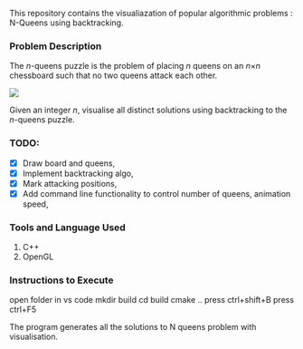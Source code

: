 
This repository contains the visualiazation of popular algorithmic problems : N-Queens using backtracking.

### Problem Description
The  _n_-queens puzzle is the problem of placing  _n_  queens on an  _n_×_n_  chessboard such that no two queens attack each other.

![](https://assets.leetcode.com/uploads/2018/10/12/8-queens.png)

Given an integer  _n_, visualise all distinct solutions using backtracking  to the  _n_-queens puzzle.

### TODO:

 - [x] Draw board and queens,
 - [x] Implement backtracking algo,
 - [x] Mark attacking positions,
 - [x]  Add command line functionality to control number of queens, animation speed,

### Tools and Language Used
 1. C++
 2. OpenGL

### Instructions to Execute
  open folder in vs code
  mkdir build
  cd build
  cmake ..
  press ctrl+shift+B
  press ctrl+F5


 The program generates all the solutions to N queens problem with visualisation.
